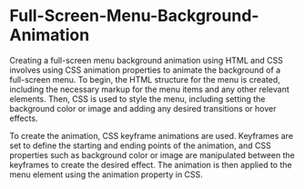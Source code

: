 # Full-Screen-Menu-Background-Animation
Creating a full-screen menu background animation using HTML and CSS involves using CSS animation properties to animate the background of a full-screen menu.
To begin, the HTML structure for the menu is created, including the necessary markup for the menu items and any other relevant elements. Then, CSS is used to style the menu, including setting the background color or image and adding any desired transitions or hover effects.

To create the animation, CSS keyframe animations are used. Keyframes are set to define the starting and ending points of the animation, and CSS properties such as background color or image are manipulated between the keyframes to create the desired effect. The animation is then applied to the menu element using the animation property in CSS.
